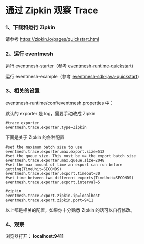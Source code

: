 # 通过 Zipkin 观察 Trace

### 1、下载和运行 Zipkin

请参考 https://zipkin.io/pages/quickstart.html

### 2、运行 eventmesh

运行 eventmesh-starter（参考 [eventmesh-runtime-quickstart](../../instruction/03-runtime.md))

运行 eventmesh-example（参考 [eventmesh-sdk-java-quickstart](../../instruction/05-demo.md))

### 3、相关的设置

eventmesh-runtime/conf/eventmesh.properties 中：

默认的 exporter 是 log，需要手动改成 Zipkin

```properties
#trace exporter
eventmesh.trace.exporter.type=Zipkin
```
下面是关于 Zipkin 的各种配置
```properties
#set the maximum batch size to use
eventmesh.trace.exporter.max.export.size=512
#set the queue size. This must be >= the export batch size
eventmesh.trace.exporter.max.queue.size=2048
#set the max amount of time an export can run before getting(TimeUnit=SECONDS)
eventmesh.trace.exporter.export.timeout=30
#set time between two different exports(TimeUnit=SECONDS)
eventmesh.trace.exporter.export.interval=5

#zipkin
eventmesh.trace.export.zipkin.ip=localhost
eventmesh.trace.export.zipkin.port=9411
```

以上都是相关的配置，如果你十分熟悉 Zipkin 的话可以自行修改。

### 4、观察

浏览器打开： **localhost:9411**
